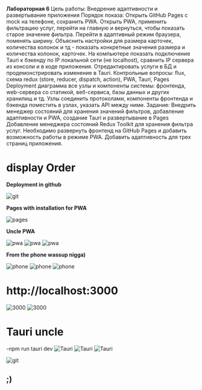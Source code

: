 **Лабораторная 6**
Цель работы: Внедрение адаптивности и развертывание приложения
Порядок показа: Открыть GitHub Pages с mock на телефоне, сохранить PWA. Открыть PWA, применить фильтрацию услуг, перейти на главную и вернуться, чтобы показать старое значение фильтра. Перейти в адаптивный режим браузера, поменять ширину. Объяснить настройки для размера карточек, количества колонок и тд - показать конкретные значения размера и количества колонок, карточек. На компьютере показать подключение Tauri к бэкенду по IP локальной сети (не localhost), сравнить IP сервера из консоли и в коде приложения. Отредактировать услуги в БД и продемонстрировать изменение в Tauri.
Контрольные вопросы: flux, схема redux (store, reducer, dispatch, action), PWA, Tauri, Pages
Deployment диаграмма все узлы и компоненты системы: фронтенда, web-сервера со статикой, веб-сервиса, базы данных и других хранилищ и тд. Узлы соединить протоколами, компоненты фронтенда и бэкенда поместить в узлах, указать API между ними.
Задание: Внедрить менеджер состояний для хранения значений фильтров, добавление адаптивности и PWA, создание Tauri и развертывание в Pages
Добавление менеджера состояний Redux Toolkit для хранения фильтра услуг. Необходимо развернуть фронтенд на GitHub Pages и добавить возможность работы в режиме PWA. Добавить адаптивность для трех страниц приложения.


# display Order

**Deployment in github** 

![git](Resources/1.png)


**Pages with installation for PWA**

![pages](Resources/2.png)

**Uncle PWA**

![pwa](Resources/3.png)
![pwa](Resources/4.png)
![pwa](Resources/5.png)

**From the phone wassup nigga)** 

![phone](Resources/f1.png)
![phone](Resources/f2.png)
![phone](Resources/f3.png)


# http://localhost:3000 


![3000](Resources/6.png)
![3000](Resources/7.png)


# Tauri uncle
-npm run tauri dev
![Tauri](Resources/8.png)
![Tauri](Resources/9.png)
![Tauri](Resources/10.png)


![git](Resources/git.png)

## ;)